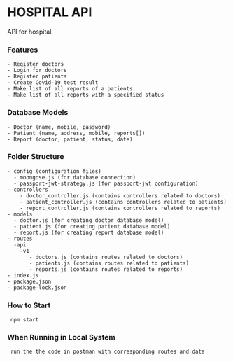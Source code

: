 # HOSPITAL API

API for hospital.


### Features

    - Register doctors
    - Login for doctors
    - Register patients
    - Create Covid-19 test result
    - Make list of all reports of a patients
    - Make list of all reports with a specified status

### Database Models

    - Doctor (name, mobile, password)
    - Patient (name, address, mobile, reports[])
    - Report (doctor, patient, status, date)

### Folder Structure

    - config (configuration files)
      - moongose.js (for database connection)
      - passport-jwt-strategy.js (for passport-jwt configuration)
    - controllers
        - doctor_controller.js (contains controllers related to doctors)
        - patient_controller.js (contains controllers related to patients)
        - report_controller.js (contains controllers related to reports)
    - models
      - doctor.js (for creating doctor database model)
      - patient.js (for creating patient database model)
      - report.js (for creating report database model)
    - routes
      -api
        -v1
           - doctors.js (contains routes related to doctors)
           - patients.js (contains routes related to patients)
           - reports.js (contains routes related to reports)
    - index.js
    - package.json
    - package-lock.json

### How to Start

     npm start

### When Running in Local System

     run the the code in postman with corresponding routes and data

